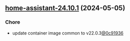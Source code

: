 

## [home-assistant-24.10.1](https://github.com/cyr-ius/truenas-charts/compare/home-assistant-24.10.0...home-assistant-24.10.1) (2024-05-05)

### Chore

- update container image common to v22.0.3[@0c91936](https://github.com/0c91936)
  
  